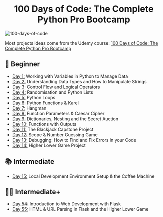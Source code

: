 <h1 align="center">100 Days of Code: The Complete Python Pro Bootcamp
</h1>

![100-days-of-code](https://github.com/user-attachments/assets/9bdb0f1b-4580-4bc3-8c3b-ba827aae8fb2)

Most projects ideas come from the Udemy course: [100 Days of Code: The Complete Python Pro Bootcamp](https://www.udemy.com/course/100-days-of-code/)


## 🔰 Beginner 
- [Day 1:](https://github.com/haiminhnguyenn/100-days-of-python/tree/main/Day001) Working with Variables in Python to Manage Data
- [Day 2:](https://github.com/haiminhnguyenn/100-days-of-python/tree/main/Day002) Understanding Data Types and How to Manipulate Strings
- [Day 3:](https://github.com/haiminhnguyenn/100-days-of-python/tree/main/Day003) Control Flow and Logical Operators
- [Day 4:](https://github.com/haiminhnguyenn/100-days-of-python/tree/main/Day004) Randomisation and Python Lists
- [Day 5:](https://github.com/haiminhnguyenn/100-days-of-python/tree/main/Day005) Python Loops
- [Day 6:](https://github.com/haiminhnguyenn/100-days-of-python/tree/main/Day006) Python Functions & Karel
- [Day 7:](https://github.com/haiminhnguyenn/100-days-of-python/tree/main/Day007) Hangman
- [Day 8:](https://github.com/haiminhnguyenn/100-days-of-python/tree/main/Day008) Function Parameters & Caesar Cipher
- [Day 9:](https://github.com/haiminhnguyenn/100-days-of-python/tree/main/Day009) Dictionaries, Nesting and the Secret Auction
- [Day 10:](https://github.com/haiminhnguyenn/100-days-of-python/tree/main/Day010) Functions with Outputs
- [Day 11:](https://github.com/haiminhnguyenn/100-days-of-python/tree/main/Day011) The Blackjack Capstone Project
- [Day 12:](https://github.com/haiminhnguyenn/100-days-of-python/tree/main/Day012) Scope & Number Guessing Game
- [Day 13:](https://github.com/haiminhnguyenn/100-days-of-python/tree/main/Day013) Debugging: How to Find and Fix Errors in your Code
- [Day 14:](https://github.com/haiminhnguyenn/100-days-of-python/tree/main/Day014) Higher Lower Game Project

## 📚 Intermediate
- [Day 15:](https://github.com/haiminhnguyenn/100-days-of-python/tree/main/Day015) Local Development Environment Setup & the Coffee Machine

## 👨‍💻 Intermediate+
- [Day 54:](https://github.com/haiminhnguyenn/100-days-of-python/tree/main/Day054) Introduction to Web Development with Flask
- [Day 55:](https://github.com/haiminhnguyenn/100-days-of-python/tree/main/Day055) HTML & URL Parsing in Flask and the Higher Lower Game
